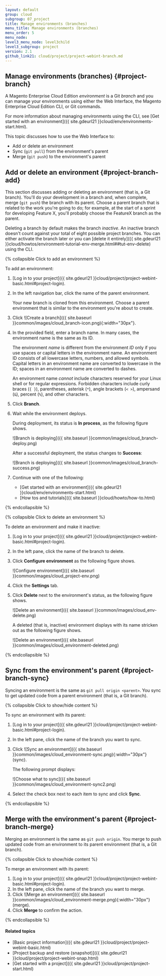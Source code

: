 ```yaml
---
layout: default
group: cloud
subgroup: 07_project
title: Manage environments (branches)
menu_title: Manage environments (branches)
menu_order: 5
menu_node: 
level3_menu_node: level3child
level3_subgroup: project
version: 2.1
github_link21: cloud/project/project-webint-branch.md
---
```


## Manage environments (branches) {#project-branch}
A Magento Enterprise Cloud Edition *environment* is a Git *branch* and you can manage your environments using either the Web Interface, the Magento Enterprise Cloud Edition CLI, or Git commands.

For more information about managing environments using the CLI, see [Get started with an environment]({{ site.gdeurl21 }}cloud/env/environments-start.html).

This topic discusses how to use the Web Interface to:

*	Add or delete an environment
*	Sync (`git pull`) from the environment's parent
*	Merge (`git push`) to the environment's parent

## Add or delete an environment {#project-branch-add}
This section discusses adding or deleting an environment (that is, a Git branch). You'll do your development in a branch and, when complete, merge (`git push`) the branch with its parent. Choose a parent branch that is related to the work you're going to do; for example, at the start of a sprint for developing Feature X, you'll probably choose the FeatureX branch as the parent.

Deleting a branch by default makes the branch *inactive*. An inactive branch doesn't count against your total of eight possible project branches. You can either activate the branch later or you can [delete it entirely]({{ site.gdeurl21 }}cloud/howtos/environment-tutorial-env-merge.html##tut-env-delete) using the CLI.

{% collapsible Click to add an environment %}

To add an environment:

1.	[Log in to your project]({{ site.gdeurl21 }}cloud/project/project-webint-basic.html#project-login).
2.	In the left navigation bar, click the name of the parent environment.

	Your new branch is cloned from this environment. Choose a parent environment that is similar to the environment you're about to create.
3.	Click ![Create a branch]({{ site.baseurl }}common/images/cloud_branch-icon.png){:width="30px"}.
4.	In the provided field, enter a branch name. In many cases, the environment name is the same as its ID.

	<div class="bs-callout bs-callout-info" id="info">
   		<p>The environment <em>name</em> is different from the environment <em>ID</em> only if you use spaces or capital letters in the environment name. An environment ID consists of all lowercase letters, numbers, and allowed symbols. Capital letters in an environment name are converted to lowercase in the ID; spaces in an environment name are converted to dashes.</p>
   		<p>An environment name <em>cannot</em> include characters reserved for your Linux shell or for regular expressions. Forbidden characters include curly braces (<code>{ }</code>), parentheses, asterisk (<code>*</code>), angle brackets (<code>&lt; ></code>), ampersand (<code>&</code>), percent (<code>%</code>), and other characters.</p>
 	</div>
5.	Click **Branch**.
6.	Wait while the environment deploys.

	During deployment, its status is **In process**, as the following figure shows.

	![Branch is deploying]({{ site.baseurl }}common/images/cloud_branch-deploy.png)

	After a successful deployment, the status changes to **Success**:

	![Branch is deploying]({{ site.baseurl }}common/images/cloud_branch-success.png)
7.	Continue with one of the following:

	*	[Get started with an environment]({{ site.gdeurl21 }}cloud/env/environments-start.html)
	*	[How tos and tutorials]({{ site.baseurl }}cloud/howto/how-to.html)

{% endcollapsible %}

{% collapsible Click to delete an environment %}

To delete an environment and make it inactive:

1.	[Log in to your project]({{ site.gdeurl21 }}cloud/project/project-webint-basic.html#project-login).
2.	In the left pane, click the name of the branch to delete.
3.	Click **Configure environment** as the following figure shows.

	![Configure environment]({{ site.baseurl }}common/images/cloud_project-env.png)
4.	Click the **Settings** tab.
5.	Click **Delete** next to the environment's status, as the following figure shows.

	![Delete an environment]({{ site.baseurl }}common/images/cloud_env-delete.png)

	A deleted (that is, inactive) environment displays with its name stricken out as the following figure shows.

	![Delete an environment]({{ site.baseurl }}common/images/cloud_environment-deleted.png)

{% endcollapsible %}
	
## Sync from the environment's parent {#project-branch-sync}
Syncing an environment is the same as `git pull origin <parent>`. You sync to get updated code from a parent environment (that is, a Git branch).

{% collapsible Click to show/hide content %}

To sync an environment with its parent:

1.	[Log in to your project]({{ site.gdeurl21 }}cloud/project/project-webint-basic.html#project-login).
2.	In the left pane, click the name of the branch you want to sync.
3.	Click ![Sync an environment]({{ site.baseurl }}common/images/cloud_environment-sync.png){:width="30px"} (sync).

	The following prompt displays:

	![Choose what to sync]({{ site.baseurl }}common/images/cloud_environment-sync2.png)
4.	Select the check box next to each item to sync and click **Sync**.

{% endcollapsible %}

## Merge with the environment's parent {#project-branch-merge}
Merging an environment is the same as `git push origin`. You merge to push updated code from an environment to its parent environment (that is, a Git branch).

{% collapsible Click to show/hide content %}

To merge an environment with its parent:

1.	[Log in to your project]({{ site.gdeurl21 }}cloud/project/project-webint-basic.html#project-login).
2.	In the left pane, click the name of the branch you want to merge.
3.	Click ![Merge an environment]({{ site.baseurl }}common/images/cloud_environment-merge.png){:width="30px"} (merge).
4.	Click **Merge** to confirm the action.

{% endcollapsible %}

#### Related topics
*	[Basic project information]({{ site.gdeurl21 }}cloud/project/project-webint-basic.html)
*	[Project backup and restore (snapshot)]({{ site.gdeurl21 }}cloud/project/project-webint-snap.html)
*	[Get started with a project]({{ site.gdeurl21 }}cloud/project/project-start.html)
